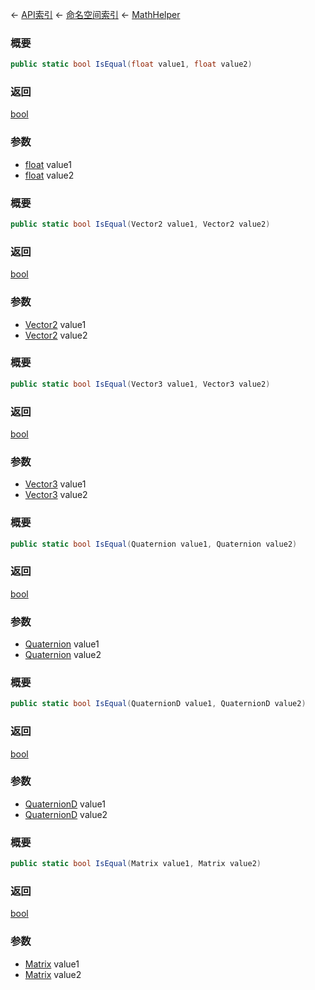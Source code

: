 ← [API索引](Api-Index) ← [命名空间索引](Namespace-Index) ← [MathHelper](VRageMath.MathHelper)

### 概要

```csharp
public static bool IsEqual(float value1, float value2)
```

### 返回

[bool](https://docs.microsoft.com/en-us/dotnet/api/System.Boolean?view=netframework-4.6)

### 参数

* [float](https://docs.microsoft.com/en-us/dotnet/api/System.Single?view=netframework-4.6) value1
* [float](https://docs.microsoft.com/en-us/dotnet/api/System.Single?view=netframework-4.6) value2
### 概要

```csharp
public static bool IsEqual(Vector2 value1, Vector2 value2)
```

### 返回

[bool](https://docs.microsoft.com/en-us/dotnet/api/System.Boolean?view=netframework-4.6)

### 参数

* [Vector2](VRageMath.Vector2) value1
* [Vector2](VRageMath.Vector2) value2
### 概要

```csharp
public static bool IsEqual(Vector3 value1, Vector3 value2)
```

### 返回

[bool](https://docs.microsoft.com/en-us/dotnet/api/System.Boolean?view=netframework-4.6)

### 参数

* [Vector3](VRageMath.Vector3) value1
* [Vector3](VRageMath.Vector3) value2
### 概要

```csharp
public static bool IsEqual(Quaternion value1, Quaternion value2)
```

### 返回

[bool](https://docs.microsoft.com/en-us/dotnet/api/System.Boolean?view=netframework-4.6)

### 参数

* [Quaternion](VRageMath.Quaternion) value1
* [Quaternion](VRageMath.Quaternion) value2
### 概要

```csharp
public static bool IsEqual(QuaternionD value1, QuaternionD value2)
```

### 返回

[bool](https://docs.microsoft.com/en-us/dotnet/api/System.Boolean?view=netframework-4.6)

### 参数

* [QuaternionD](VRageMath.QuaternionD) value1
* [QuaternionD](VRageMath.QuaternionD) value2
### 概要

```csharp
public static bool IsEqual(Matrix value1, Matrix value2)
```

### 返回

[bool](https://docs.microsoft.com/en-us/dotnet/api/System.Boolean?view=netframework-4.6)

### 参数

* [Matrix](VRageMath.Matrix) value1
* [Matrix](VRageMath.Matrix) value2
